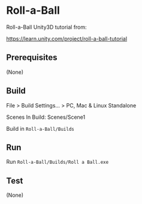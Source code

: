 # Roll-a-Ball
Roll-a-Ball Unity3D tutorial from:

https://learn.unity.com/project/roll-a-ball-tutorial

## Prerequisites
(None)

## Build
File > Build Settings... > PC, Mac & Linux Standalone

Scenes In Build: Scenes/Scene1

Build in `Roll-a-Ball/Builds`

## Run
Run `Roll-a-Ball/Builds/Roll a Ball.exe`

## Test
(None)
